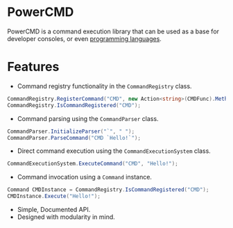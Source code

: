# PowerCMD
PowerCMD is a command execution library that can be used as a base for developer consoles, or even [programming languages](https://github.com/Thev2Andy/PowerExec).

# Features
* Command registry functionality in the `CommandRegistry` class.
```cs
CommandRegistry.RegisterCommand("CMD", new Action<string>(CMDFunc).Method);
CommandRegistry.IsCommandRegistered("CMD");
```

* Command parsing using the `CommandParser` class.
```cs
CommandParser.InitializeParser("`", " ");
CommandParser.ParseCommand("CMD `Hello!`");
```

* Direct command execution using the `CommandExecutionSystem` class.
```cs
CommandExecutionSystem.ExecuteCommand("CMD", "Hello!");
```

* Command invocation using a `Command` instance.
```cs
Command CMDInstance = CommandRegistry.IsCommandRegistered("CMD");
CMDInstance.Execute("Hello!");
```

* Simple, Documented API.
* Designed with modularity in mind.
